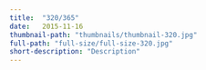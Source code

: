 ```yaml
---
title:  "320/365"
date:   2015-11-16
thumbnail-path: "thumbnails/thumbnail-320.jpg"
full-path: "full-size/full-size-320.jpg"
short-description: "Description"
---
```

